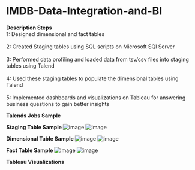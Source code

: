 # IMDB-Data-Integration-and-BI

<b> Description Steps </b>
<br>1: Designed dimensional and fact tables </br>
<br>2: Created Staging tables using SQL scripts on Microsoft SQl Server </br>
<br>3: Performed data profiling and loaded data from tsv/csv files into staging tables using Talend </br>
<br>4: Used these staging tables to populate the dimensional tables using Talend </br>
<br>5: Implemented dashboards and visualizations on Tableau for answering business questions to gain better insights </br>

<b> Talends Jobs Sample </b>

<b> Staging Table Sample </b>
![image](https://user-images.githubusercontent.com/55294349/118553111-e21e9b00-b72d-11eb-897c-ff3728180bd5.png)
![image](https://user-images.githubusercontent.com/55294349/118553140-ea76d600-b72d-11eb-8702-53dcdec56f58.png)

<b> Dimensional Table Sample </b>
![image](https://user-images.githubusercontent.com/55294349/118553353-3295f880-b72e-11eb-800a-26604ffb7739.png)
![image](https://user-images.githubusercontent.com/55294349/118553368-375aac80-b72e-11eb-9183-7896660b888f.png)

<b> Fact Table Sample </b>
![image](https://user-images.githubusercontent.com/55294349/118553440-522d2100-b72e-11eb-82a3-aad3a3d09e5b.png)
![image](https://user-images.githubusercontent.com/55294349/118553461-59542f00-b72e-11eb-99d1-15350ada1149.png)
 
 <b> Tableau Visualizations </b>
 
 
